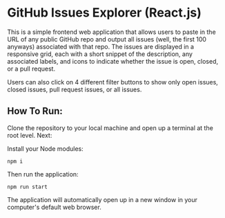 # **GitHub Issues Explorer (React.js)**

This is a simple frontend web application that allows users to paste in the URL of any public GitHub repo and output all issues (well, the first 100 anyways) associated with that repo. The issues are displayed in a responsive grid, each with a short snippet of the description, any associated labels, and icons to indicate whether the issue is open, closed, or a pull request.

Users can also click on 4 different filter buttons to show only open issues, closed issues, pull request issues, or all issues.

## **How To Run:**

Clone the repository to your local machine and open up a terminal at the root level. Next:

Install your Node modules:

`npm i`

Then run the application:

`npm run start`

The application will automatically open up in a new window in your computer's default web browser.
